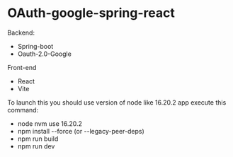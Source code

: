 # OAuth-google-spring-react
Backend:
- Spring-boot
- Oauth-2.0-Google


Front-end
- React
- Vite

To launch this you should use version of node like 16.20.2 app execute this command:
- node nvm use 16.20.2
- npm install --force (or --legacy-peer-deps)
- npm run build
- npm run dev